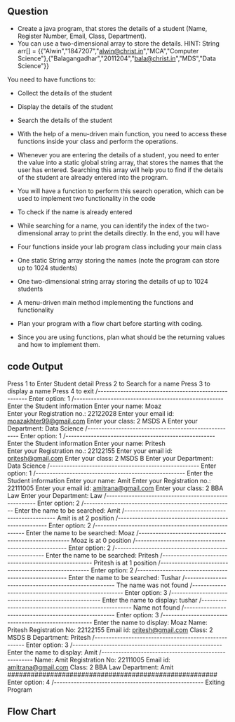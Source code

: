 ## Question

- Create a java program, that stores the details of a student (Name, Register Number, Email, Class, Department).
- You can use a two-dimensional array to store the details.
HINT: String arr[] = {{"Alwin","1847207","alwin@christ.in","MCA","Computer Science"},{"Balagangadhar","2011204","bala@christ.in","MDS","Data Science"}}

You need to have functions to:
- Collect the details of the student
- Display the details of the student
- Search the details of the student
- With the help of a menu-driven main function, you need to access these functions inside your class and perform the operations.

- Whenever you are entering the details of a student, you need to enter the value into a static global string array, that stores the names that the user has entered. Searching this array will help you to find if the details of the student are already entered into the program.

- You will have a function to perform this search operation, which can be used to implement two functionality in the code
- To check if the name is already entered
- While searching for a name, you can identify the index of the two-dimensional array to print the details directly.
In the end, you will have
- Four functions inside your lab program class including your main class
- One static String array storing the names (note the program can store up to 1024 students)
- One two-dimensional string array storing the details of up to 1024 students
- A menu-driven main method implementing the functions and functionality
- Plan your program with a flow chart before starting with coding.
- Since you are using functions, plan what should be the returning values and how to implement them.

## code Output

Press 1 to Enter Student detail
Press 2 to Search for a name
Press 3 to display a name
Press 4 to exit
/-----------------------------------------------------
Enter option: 1
/-----------------------------------------------------
Enter the Student information
Enter your name:
Moaz         
Enter your Registration no.:
22122028
Enter your email id:
moazakhter99@gmail.com
Enter your class:
2 MSDS A
Enter your Department:
Data Science
/-----------------------------------------------------
Enter option: 1
/-----------------------------------------------------
Enter the Student information
Enter your name:
Pritesh  
Enter your Registration no.:
22122155
Enter your email id:
pritesh@gmail.com
Enter your class:
2 MSDS B
Enter your Department:
Data Science
/-----------------------------------------------------
Enter option: 1
/-----------------------------------------------------
Enter the Student information
Enter your name:
Amit
Enter your Registration no.:
22111005
Enter your email id:
amitrana@gmail.com
Enter your class:
2 BBA Law
Enter your Department:
Law
/-----------------------------------------------------
Enter option: 2
/-----------------------------------------------------
Enter the name to be searched:
Amit
/-----------------------------------------------------
Amit is at 2 position
/-----------------------------------------------------
Enter option: 2
/-----------------------------------------------------
Enter the name to be searched:
Moaz
/-----------------------------------------------------
Moaz is at 0 position
/-----------------------------------------------------
Enter option: 2
/-----------------------------------------------------
Enter the name to be searched:
Pritesh
/-----------------------------------------------------
Pritesh is at 1 position
/-----------------------------------------------------
Enter option: 2
/-----------------------------------------------------
Enter the name to be searched:
Tushar
/-----------------------------------------------------
The name was not found
/-----------------------------------------------------
Enter option: 3
/-----------------------------------------------------
Enter the name to display: tushar
/-----------------------------------------------------
Name not found
/-----------------------------------------------------
Enter option: 3
/-----------------------------------------------------
Enter the name to display: Moaz
Name: Pritesh
Registration No: 22122155
Email id: pritesh@gmail.com
Class: 2 MSDS B
Department: Pritesh
/-----------------------------------------------------
Enter option: 3
/-----------------------------------------------------
Enter the name to display: Amit
/-----------------------------------------------------
Name: Amit
Registration No: 22111005
Email id: amitrana@gmail.com
Class: 2 BBA Law
Department: Amit
######################################################
Enter option: 4
/-----------------------------------------------------
Exiting Program

## Flow Chart
